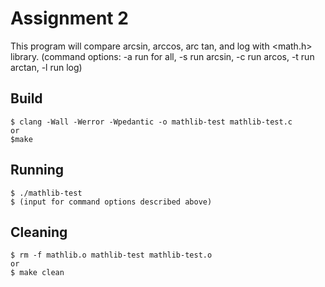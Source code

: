 # Assignment 2

This program will compare arcsin, arccos, arc tan, and log with <math.h> library. (command options: -a run for all, -s run arcsin, -c run arcos, -t run arctan, -l run log)

## Build

	$ clang -Wall -Werror -Wpedantic -o mathlib-test mathlib-test.c
	or
	$make

## Running

	$ ./mathlib-test
	$ (input for command options described above)

## Cleaning

	$ rm -f mathlib.o mathlib-test mathlib-test.o
	or
	$ make clean
